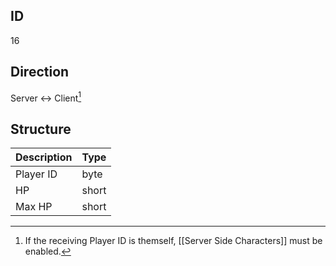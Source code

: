 ## ID
16

## Direction
Server <-> Client[^1]

## Structure
| Description | Type  |
|-------------|-------|
| Player ID   | byte  |
| HP          | short |
| Max HP      | short |

[^1]: If the receiving Player ID is themself, [[Server Side Characters]] must be enabled.